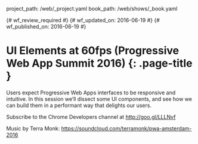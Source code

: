 project_path: /web/_project.yaml
book_path: /web/shows/_book.yaml

{# wf_review_required #}
{# wf_updated_on: 2016-06-19 #}
{# wf_published_on: 2016-06-19 #}

# UI Elements at 60fps (Progressive Web App Summit 2016) {: .page-title }

Users expect Progressive Web Apps interfaces to be responsive and intuitive. In this session we’ll dissect some UI components, and see how we can build them in a performant way that delights our users. 

Subscribe to the Chrome Developers channel at http://goo.gl/LLLNvf

Music by Terra Monk: https://soundcloud.com/terramonk/pwa-amsterdam-2016
